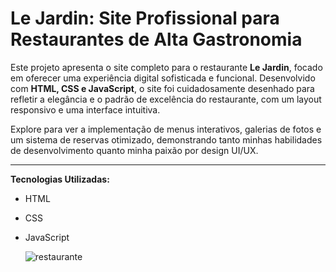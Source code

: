 # Le Jardin: Site Profissional para Restaurantes de Alta Gastronomia

Este projeto apresenta o site completo para o restaurante **Le Jardin**, focado em oferecer uma experiência digital sofisticada e funcional. Desenvolvido com **HTML, CSS e JavaScript**, o site foi cuidadosamente desenhado para refletir a elegância e o padrão de excelência do restaurante, com um layout responsivo e uma interface intuitiva.

Explore para ver a implementação de menus interativos, galerias de fotos e um sistema de reservas otimizado, demonstrando tanto minhas habilidades de desenvolvimento quanto minha paixão por design UI/UX.

---

**Tecnologias Utilizadas:**
* HTML
* CSS 
* JavaScript

  ![restaurante](https://github.com/user-attachments/assets/aa612cd7-b76c-4dab-99cb-e3bde693cd71)
